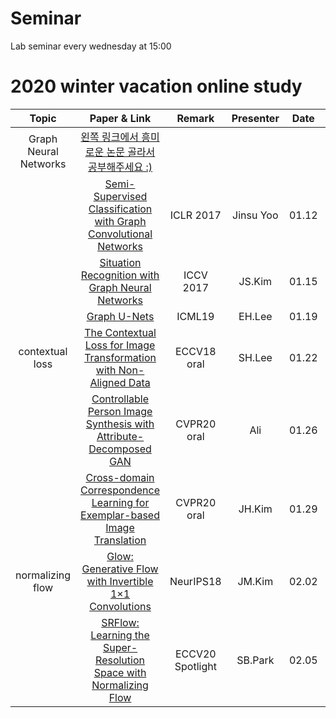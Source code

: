 # Seminar

Lab seminar every wednesday at 15:00



# 2020 winter vacation online study



|       Topic      |                            Paper & Link                           | Remark | Presenter | Date | Slide |
|:----------------:|:-----------------------------------------------------------------:|:------:|:---------:|:----:| :----:|
| Graph Neural Networks          |       [왼쪽 링크에서 흥미로운 논문 골라서 공부해주세요 :)](https://github.com/thunlp/GNNPapers)      |   |  | |
|             | [Semi-Supervised Classification with Graph Convolutional Networks](https://arxiv.org/abs/1609.02907) | ICLR 2017 | Jinsu Yoo | 01.12 | [Click](./presentations/2020WinterStudy/20210112) |
|             | [Situation Recognition with Graph Neural Networks](https://arxiv.org/pdf/1708.04320.pdf)  | ICCV 2017 | JS.Kim | 01.15  | [Click](https://github.com/hyuvilab/seminar/blob/master/presentations/2020WinterStudy/Situation%20Recognition%20with%20Graph%20Neural%20Networks_Jisu%20Kim.pdf)|
|             | [Graph U-Nets](http://proceedings.mlr.press/v97/gao19a/gao19a.pdf)  | ICML19 | EH.Lee | 01.19  |
| contextual loss |       [The Contextual Loss for Image Transformation with Non-Aligned Data](https://arxiv.org/pdf/1803.02077.pdf)      |  ECCV18 oral | SH.Lee | 01.22 | [Click](./presentations/2020WinterStudy/contextual.pdf) |
|                  | [Controllable Person Image Synthesis with Attribute-Decomposed GAN](https://arxiv.org/pdf/2003.12267.pdf) | CVPR20 oral | Ali | 01.26 |  [Click](https://github.com/hyuvilab/seminar/blob/master/presentations/2020WinterStudy/presentation.pdf)
|                  |       [Cross-domain Correspondence Learning for Exemplar-based Image Translation](https://arxiv.org/pdf/2004.05571.pdf)      |  CVPR20 oral | JH.Kim | 01.29 | |
| normalizing flow |       [Glow: Generative Flow with Invertible 1×1 Convolutions](https://arxiv.org/pdf/1807.03039.pdf)      |  NeurIPS18 | JM.Kim | 02.02 | |
|                  | [SRFlow: Learning the Super-Resolution Space with Normalizing Flow](https://arxiv.org/pdf/2006.14200.pdf) | ECCV20 Spotlight | SB.Park | 02.05 | |


